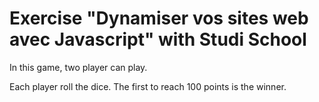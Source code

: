 # Exercise "Dynamiser vos sites web avec Javascript" with Studi School

In this game, two player can play.

Each player roll the dice. The first to reach 100 points is the winner.
